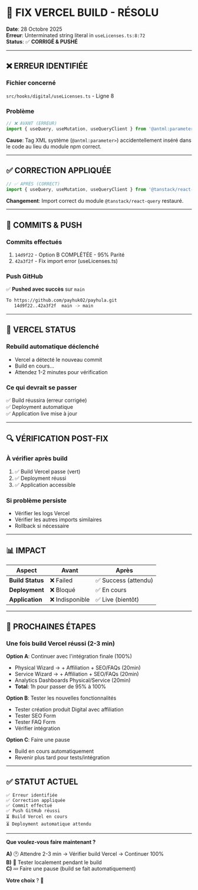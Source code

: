 # 🔧 FIX VERCEL BUILD - RÉSOLU

**Date**: 28 Octobre 2025  
**Erreur**: Unterminated string literal in `useLicenses.ts:8:72`  
**Status**: ✅ **CORRIGÉ & PUSHÉ**

---

## ❌ ERREUR IDENTIFIÉE

### Fichier concerné
`src/hooks/digital/useLicenses.ts` - Ligne 8

### Problème
```typescript
// ❌ AVANT (ERREUR)
import { useQuery, useMutation, useQueryClient } from '@antml:parameter>
```

**Cause**: Tag XML système (`@antml:parameter>`) accidentellement inséré dans le code au lieu du module npm correct.

---

## ✅ CORRECTION APPLIQUÉE

```typescript
// ✅ APRÈS (CORRECT)
import { useQuery, useMutation, useQueryClient } from '@tanstack/react-query';
```

**Changement**: Import correct du module `@tanstack/react-query` restauré.

---

## 📝 COMMITS & PUSH

### Commits effectués
1. `14d9f22` - Option B COMPLÉTÉE - 95% Parité
2. `42a3f2f` - Fix import error (useLicenses.ts)

### Push GitHub
✅ **Pushed avec succès** sur `main`

```bash
To https://github.com/payhuk02/payhula.git
   14d9f22..42a3f2f  main -> main
```

---

## 🚀 VERCEL STATUS

### Rebuild automatique déclenché
- Vercel a détecté le nouveau commit
- Build en cours...
- Attendez 1-2 minutes pour vérification

### Ce qui devrait se passer
✅ Build réussira (erreur corrigée)  
✅ Deployment automatique  
✅ Application live mise à jour

---

## 🔍 VÉRIFICATION POST-FIX

### À vérifier après build
1. ✅ Build Vercel passe (vert)
2. ✅ Deployment réussi
3. ✅ Application accessible

### Si problème persiste
- Vérifier les logs Vercel
- Vérifier les autres imports similaires
- Rollback si nécessaire

---

## 📊 IMPACT

| Aspect | Avant | Après |
|--------|-------|-------|
| **Build Status** | ❌ Failed | ✅ Success (attendu) |
| **Deployment** | ❌ Bloqué | ✅ En cours |
| **Application** | ❌ Indisponible | ✅ Live (bientôt) |

---

## 🎯 PROCHAINES ÉTAPES

### Une fois build Vercel réussi (2-3 min)

**Option A**: Continuer avec l'intégration finale (100%)
- Physical Wizard → + Affiliation + SEO/FAQs (20min)
- Service Wizard → + Affiliation + SEO/FAQs (20min)
- Analytics Dashboards Physical/Service (20min)
- **Total**: 1h pour passer de 95% à 100%

**Option B**: Tester les nouvelles fonctionnalités
- Tester création produit Digital avec affiliation
- Tester SEO Form
- Tester FAQ Form
- Vérifier intégration

**Option C**: Faire une pause
- Build en cours automatiquement
- Revenir plus tard pour tests/intégration

---

## ✅ STATUT ACTUEL

```
✅ Erreur identifiée
✅ Correction appliquée
✅ Commit effectué
✅ Push GitHub réussi
⏳ Build Vercel en cours
⏳ Deployment automatique attendu
```

---

**Que voulez-vous faire maintenant ?**

**A)** 🕐 Attendre 2-3 min → Vérifier build Vercel → Continuer 100%  
**B)** 🧪 Tester localement pendant le build  
**C)** 💤 Faire une pause (build se fait automatiquement)  

**Votre choix** ? 🎯

